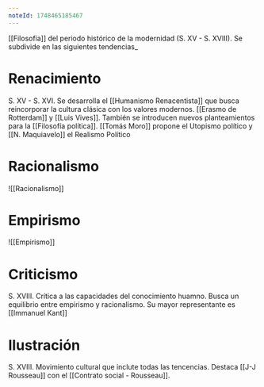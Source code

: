 ```yaml
---
noteId: 1748465185467
---
```


[[Filosofía]] del periodo histórico de la modernidad (S. XV - S. XVIII). Se subdivide en las siguientes tendencias_
# Renacimiento
S. XV - S. XVI. Se desarrolla el [[Humanismo Renacentista]] que busca reincorporar la cultura clásica con los valores modernos. [[Erasmo de Rotterdam]] y [[Luis Vives]].
También se introducen nuevos planteamientos para la [[Filosofía política]]. [[Tomás Moro]] propone el Utopismo político y [[N. Maquiavelo]] el Realismo Político

# Racionalismo
![[Racionalismo]]
# Empirismo
![[Empirismo]]

# Criticismo
S. XVIII. Crítica a las capacidades del conocimiento huamno. Busca un equilibrio entre empirismo y racionalismo.
Su mayor representante es [[Immanuel Kant]]
# Ilustración
S. XVIII. Movimiento cultural que inclute todas las tencencias. Destaca [[J-J Rousseau]] con el [[Contrato social - Rousseau]].
